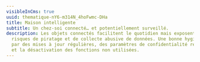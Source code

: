 ```yaml
---
visibleInCms: true
uuid: thematique-nY6-m314N_4hoFwmc-DHa
title: Maison intelligente
subtitle: Un chez-soi connecté… et potentiellement surveillé.
description: Les objets connectés facilitent le quotidien mais exposent à des
  risques de piratage et de collecte abusive de données. Une bonne hygiène passe
  par des mises à jour régulières, des paramètres de confidentialité renforcés
  et la désactivation des fonctions non utilisées.
---
```

